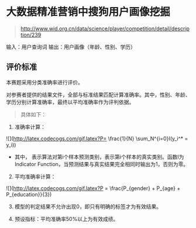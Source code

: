 # 大数据精准营销中搜狗用户画像挖掘

> http://www.wid.org.cn/data/science/player/competition/detail/description/239

输入：用户查询词
输出：用户画像（年龄、性别、学历）


## 评价标准

本赛题采用分类准确率进行评价。

对参赛者提供的结果文件，全部与标准结果匹配计算准确率。其中，性别、年龄、学历分别计算准确率，最终以平均准确率作为评判依据。

> 具体如下：

1. 准确率计算：

![](http://latex.codecogs.com/gif.latex?P= \\frac{1}{N} \\sum_N^{i=0}I(y_i^* = y_i))


* 其中， 表示算法对第i个样本预测类别，表示第i个样本的真实类别。函数I为Indicator Function，当预测结果与真实结果完全相同时输出为1，否则为零。

2. 平均准确率计算：

![](http://latex.codecogs.com/gif.latex?P = \\frac{P_{gender} + P_{age} + P_{education}}{3})

3. 模型的判定结果不允许出现0，即只有明确的标签才为有效结果。

4. 预设指标：平均准确率50%以上为有效成绩。